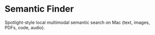 # Semantic Finder  
Spotlight-style local multimodal semantic search on Mac (text, images, PDFs, code, audio).  

